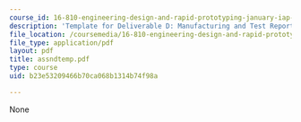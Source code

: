 ```yaml
---
course_id: 16-810-engineering-design-and-rapid-prototyping-january-iap-2007
description: 'Template for Deliverable D: Manufacturing and Test Report.'
file_location: /coursemedia/16-810-engineering-design-and-rapid-prototyping-january-iap-2007/b23e53209466b70ca068b1314b74f98a_assndtemp.pdf
file_type: application/pdf
layout: pdf
title: assndtemp.pdf
type: course
uid: b23e53209466b70ca068b1314b74f98a

---
```

None